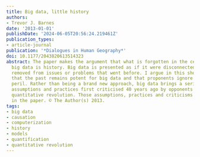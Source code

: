 ```yaml
---
title: Big data, little history
authors:
- Trevor J. Barnes
date: '2013-01-01'
publishDate: '2024-06-05T20:56:24.219461Z'
publication_types:
- article-journal
publication: '*Dialogues in Human Geography*'
doi: 10.1177/2043820613514323
abstract: The paper makes the argument that what is forgotten in the celebration of
  big data is history. Big data is presented as if it were disconnected from the past,
  removed from issues or problems that went before. I argue in this short commentary
  that the past remains potent for big data and that proponents ignore it at their
  peril. Rather than being a brand new approach, big data brings a series of problematic
  assumptions and practices first criticised 40 years ago by opponents of geography's
  quantitative revolution. Those assumptions, practices and criticisms are reviewed
  in the paper. © The Author(s) 2013.
tags:
- big data
- causation
- computerization
- history
- models
- quantification
- quantitative revolution
---
```

